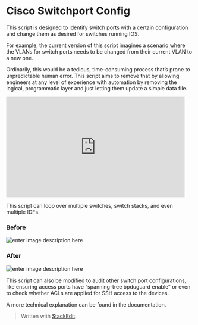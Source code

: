 ﻿

# Cisco Switchport Config

This script is designed to identify switch ports with a certain configuration and change them as desired for switches running IOS.

For example, the current version of this script imagines a scenario where the VLANs for switch ports needs to be changed from their current VLAN to a new one.

Ordinarily, this would be a tedious, time-consuming process that’s prone to unpredictable human error. This script aims to remove that by allowing engineers at any level of experience with automation by removing the logical, programmatic layer and just letting them update a simple data file.

 <iframe src="https://giphy.com/embed/1yjq26jbvaF47tmjWm" width="480" height="270" frameBorder="0" class="giphy-embed" allowFullScreen></iframe><p></p>  
 
This script can loop over multiple switches, switch stacks, and even multiple IDFs.

### Before
![enter image description here](https://previews.dropbox.com/p/thumb/AAYlJwujJnFY4who1iKqun7snjVMIhMxD-lqFTL1QDFAmzDlbGgGcIaNWJljFd47iuA3pU52hyPAUUHkD2vWxKY2i7vtW0igMzVwhmcA7sUsL_VbMg41Y8Wz7hmZjbBHHRNmRn4_mxCkqqHs3w5AIg68OjiCa3kTt0V8ARNr4duzlOqJdUr9iENkT2_LFKcQpfqNqtshfVI30gSeiLa-7DbZLGMUu2f5qeAXrxwNDHMCHVbeYH_9nSE80P0vQaXxKfxNMrwkARBRzQJwarmI9MsN3zHOAjjacCF5ox9sbcHzgehZiOCak9vbqQ5IYK_hVngj3CKbS7hoXwVvkfzfKfc5Ek8pPl5-oveLf-zEWc2490UCdo9brQnuDbVcVsnFVc4xyHquIvrUZp3NvVUSm5t5eHaUy6bm3a7L5VsXIa2AnQ/p.png?fv_content=true&size_mode=5)

### After
![enter image description here](https://previews.dropbox.com/p/thumb/AAajLIUCTxL1zGQ7RwAAXiiCC58T2RZvk_1IU9qOakLB8x0oSXPQJ2CFM72JwlItjzIzMWscuy6Cr9Oi-A1_mZaqDHUO2CMhpRX30HG72qUiEpu7LjQeSVStqN7Yf4hq5fLbRQfUNdH1BdfgX_8b73Ff9Aj5jNKEF-dZ90eelOfFi8U66FncI-EjsOpG-UmLANOaXCx1zTZJEfVGGMeiMJ1iHR-tf4q-i1dWCa45TQcYaO2QNaUk3Kbwe3uhYJ3CpWul5xqHmYF-8slY98eu737TcjQkgUbBledHHoQTUQtmHHvyFmrsUY5oXf1SdzSPAkAeXnBu7TY9fhfmvkbZXsKTNo5OiKgH5Xy5jEH_w_pXqUY37mRx2G9QB8QTOCIJDxQPgu3rm_QBSTIa-MrzZ6S9OiqObY2OQAs1zpM_Uuhdyg/p.png?fv_content=true&size_mode=5)

This script can also be modified to audit other switch port configurations, like ensuring access ports have “spanning-tree bpduguard enable” or even to check whether ACLs are applied for SSH access to the devices.

  
A more technical explanation can be found in the documentation.
> Written with [StackEdit](https://stackedit.io/).

